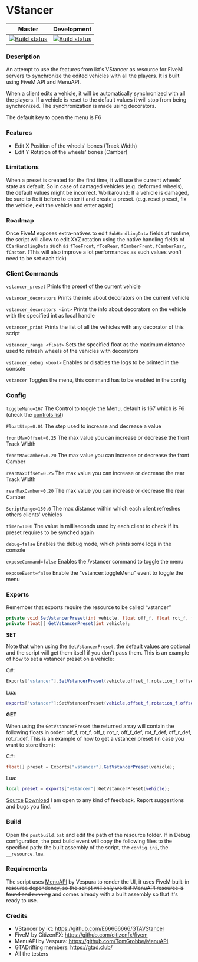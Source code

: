 # VStancer
|Master|Development|
|:-:|:-:|
|[![Build status](https://ci.appveyor.com/api/projects/status/qialhqew9j0i9528/branch/master?svg=true)](https://ci.appveyor.com/project/carmineos/fivem-vstancer/branch/master) |[![Build status](https://ci.appveyor.com/api/projects/status/qialhqew9j0i9528/branch/development?svg=true)](https://ci.appveyor.com/project/carmineos/fivem-vstancer/branch/development)|

### Description
An attempt to use the features from ikt's VStancer as resource for FiveM servers to synchronize the edited vehicles with all the players. It is built using FiveM API and MenuAPI.

When a client edits a vehicle, it will be automatically synchronized with all the players.
If a vehicle is reset to the default values it will stop from being synchronized.
The synchronization is made using decorators.

The default key to open the menu is F6

### Features
* Edit X Position of the wheels' bones (Track Width)
* Edit Y Rotation of the wheels' bones (Camber)

### Limitations
When a preset is created for the first time, it will use the current wheels' state as default. So in case of damaged vehicles (e.g. deformed wheels), the default values might be incorrect. 
Workaround: If a vehicle is damaged, be sure to fix it before to enter it and create a preset. (e.g. reset preset, fix the vehicle, exit the vehicle and enter again) 

### Roadmap
Once FiveM exposes extra-natives to edit `SubHandlingData` fields at runtime, the script will allow to edit XYZ rotation using the native handling fields of `CCarHandlingData` such as `fToeFront`, `fToeRear`, `fCamberFront`, `fCamberRear`, `fCastor`. (This will also improve a lot performances as such values won't need to be set each tick)

### Client Commands
`vstancer_preset`
Prints the preset of the current vehicle

`vstancer_decorators`
Prints the info about decorators on the current vehicle

`vstancer_decorators <int>` 
Prints the info about decorators on the vehicle with the specified int as local handle

`vstancer_print`
Prints the list of all the vehicles with any decorator of this script

`vstancer_range <float>`
Sets the specified float as the maximum distance used to refresh wheels of the vehicles with decorators

`vstancer_debug <bool>`
Enables or disables the logs to be printed in the console

`vstancer`
Toggles the menu, this command has to be enabled in the config

### Config
`toggleMenu=167`
The Control to toggle the Menu, default is 167 which is F6 (check the [controls list](https://docs.fivem.net/game-references/controls/))

`FloatStep=0.01`
The step used to increase and decrease a value

`frontMaxOffset=0.25`
The max value you can increase or decrease the front Track Width

`frontMaxCamber=0.20`
The max value you can increase or decrease the front Camber

`rearMaxOffset=0.25`
The max value you can increase or decrease the rear Track Width

`rearMaxCamber=0.20`
The max value you can increase or decrease the rear Camber

`ScriptRange=150.0`
The max distance within which each client refreshes others clients' vehicles

`timer=1000`
The value in milliseconds used by each client to check if its preset requires to be synched again

`debug=false`
Enables the debug mode, which prints some logs in the console

`exposeCommand=false`
Enables the /vstancer command to toggle the menu

`exposeEvent=false`
Enable the "vstancer:toggleMenu" event to toggle the menu

### Exports

Remember that exports require the resource to be called “vstancer”

```csharp
private void SetVstancerPreset(int vehicle, float off_f, float rot_f, float off_r, float rot_r, object defaultFrontOffset = null, object defaultFrontRotation = null, object defaultRearOffset = null, object defaultRearRotation = null);
private float[] GetVstancerPreset(int vehicle);
```

**SET**

Note that when using the `SetVstancerPreset`, the default values are optional and the script will get them itself if you don't pass them.
This is an example of how to set a vstancer preset on a vehicle:

C#:
```csharp
Exports["vstancer"].SetVstancerPreset(vehicle,offset_f,rotation_f,offset_r,rotation_r);
```
Lua:
```lua
exports["vstancer"]:SetVstancerPreset(vehicle,offset_f,rotation_f,offset_r,rotation_r)
```

**GET**

When using the `GetVstancerPreset` the returned array will contain the following floats in order: off_f, rot_f, off_r, rot_r, off_f_def, rot_f_def, off_r_def, rot_r_def.
This is an example of how to get a vstancer preset (in case you want to store them):

C#:
```csharp
float[] preset = Exports["vstancer"].GetVstancerPreset(vehicle);
```
Lua:
```lua
local preset = exports["vstancer"]:GetVstancerPreset(vehicle);
```

[Source](https://github.com/carmineos/fivem-vstancer)
[Download](https://github.com/carmineos/fivem-vstancer/releases)
I am open to any kind of feedback. Report suggestions and bugs you find.

### Build
Open the `postbuild.bat` and edit the path of the resource folder. If in Debug configuration, the post build event will copy the following files to the specified path: the built assembly of the script, the `config.ini`, the `__resource.lua`.

### Requirements
The script uses [MenuAPI](https://github.com/TomGrobbe/MenuAPI) by Vespura to render the UI, ~~it uses FiveM built-in resource dependency, so the script will only work if MenuAPI resource is found and running~~ and comes already with a built assembly so that it's ready to use.


### Credits
* VStancer by ikt: https://github.com/E66666666/GTAVStancer
* FiveM by CitizenFX: https://github.com/citizenfx/fivem
* MenuAPI by Vespura: https://github.com/TomGrobbe/MenuAPI
* GTADrifting members: https://gtad.club/
* All the testers
